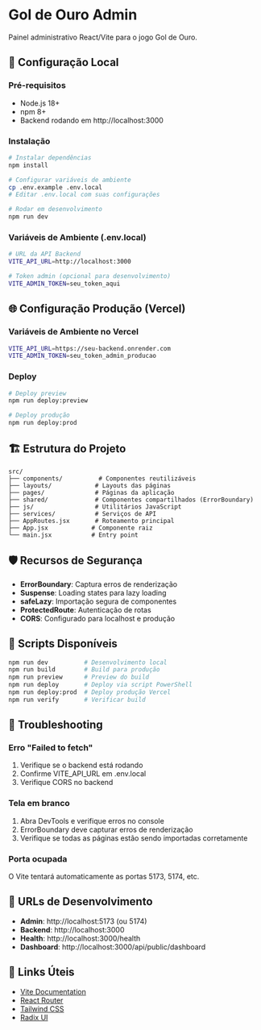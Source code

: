 # Gol de Ouro Admin

Painel administrativo React/Vite para o jogo Gol de Ouro.

## 🚀 Configuração Local

### Pré-requisitos
- Node.js 18+
- npm 8+
- Backend rodando em http://localhost:3000

### Instalação
```bash
# Instalar dependências
npm install

# Configurar variáveis de ambiente
cp .env.example .env.local
# Editar .env.local com suas configurações

# Rodar em desenvolvimento
npm run dev
```

### Variáveis de Ambiente (.env.local)
```bash
# URL da API Backend
VITE_API_URL=http://localhost:3000

# Token admin (opcional para desenvolvimento)
VITE_ADMIN_TOKEN=seu_token_aqui
```

## 🌐 Configuração Produção (Vercel)

### Variáveis de Ambiente no Vercel
```bash
VITE_API_URL=https://seu-backend.onrender.com
VITE_ADMIN_TOKEN=seu_token_admin_producao
```

### Deploy
```bash
# Deploy preview
npm run deploy:preview

# Deploy produção
npm run deploy:prod
```

## 🏗️ Estrutura do Projeto

```
src/
├── components/          # Componentes reutilizáveis
├── layouts/            # Layouts das páginas
├── pages/              # Páginas da aplicação
├── shared/             # Componentes compartilhados (ErrorBoundary)
├── js/                 # Utilitários JavaScript
├── services/           # Serviços de API
├── AppRoutes.jsx       # Roteamento principal
├── App.jsx            # Componente raiz
└── main.jsx           # Entry point
```

## 🛡️ Recursos de Segurança

- **ErrorBoundary**: Captura erros de renderização
- **Suspense**: Loading states para lazy loading
- **safeLazy**: Importação segura de componentes
- **ProtectedRoute**: Autenticação de rotas
- **CORS**: Configurado para localhost e produção

## 🔧 Scripts Disponíveis

```bash
npm run dev          # Desenvolvimento local
npm run build        # Build para produção
npm run preview      # Preview do build
npm run deploy       # Deploy via script PowerShell
npm run deploy:prod  # Deploy produção Vercel
npm run verify       # Verificar build
```

## 🚨 Troubleshooting

### Erro "Failed to fetch"
1. Verifique se o backend está rodando
2. Confirme VITE_API_URL em .env.local
3. Verifique CORS no backend

### Tela em branco
1. Abra DevTools e verifique erros no console
2. ErrorBoundary deve capturar erros de renderização
3. Verifique se todas as páginas estão sendo importadas corretamente

### Porta ocupada
O Vite tentará automaticamente as portas 5173, 5174, etc.

## 📱 URLs de Desenvolvimento

- **Admin**: http://localhost:5173 (ou 5174)
- **Backend**: http://localhost:3000
- **Health**: http://localhost:3000/health
- **Dashboard**: http://localhost:3000/api/public/dashboard

## 🔗 Links Úteis

- [Vite Documentation](https://vitejs.dev/)
- [React Router](https://reactrouter.com/)
- [Tailwind CSS](https://tailwindcss.com/)
- [Radix UI](https://www.radix-ui.com/)
